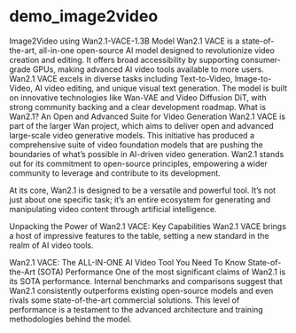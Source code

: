 # demo_image2video
Image2Video using Wan2.1-VACE-1.3B  Model 
Wan2.1 VACE is a state-of-the-art, all-in-one open-source AI model designed to revolutionize video creation and editing.
It offers broad accessibility by supporting consumer-grade  GPUs, making advanced AI video tools available to more users.
Wan2.1 VACE excels in diverse tasks including Text-to-Video, Image-to-Video, AI video editing, and unique visual text generation.
The model is built on innovative technologies like Wan-VAE and Video Diffusion DiT, with strong community backing and a clear development roadmap.
What is Wan2.1? An Open and Advanced Suite for Video Generation
Wan2.1 VACE is part of the larger Wan project, which aims to deliver open and advanced large-scale video generative models. This initiative has produced a comprehensive suite of video foundation models that are pushing the boundaries of what’s possible in AI-driven video generation. Wan2.1 stands out for its commitment to open-source principles, empowering a wider community to leverage and contribute to its development.

At its core, Wan2.1 is designed to be a versatile and powerful tool. It’s not just about one specific task; it’s an entire ecosystem for generating and manipulating video content through artificial intelligence.

Unpacking the Power of Wan2.1 VACE: Key Capabilities
Wan2.1 VACE brings a host of impressive features to the table, setting a new standard in the realm of AI video tools.

Wan2.1 VACE: The ALL-IN-ONE AI Video Tool You Need To Know
State-of-the-Art (SOTA) Performance
One of the most significant claims of Wan2.1 is its SOTA performance. Internal benchmarks and comparisons suggest that Wan2.1 consistently outperforms existing open-source models and even rivals some state-of-the-art commercial solutions. This level of performance is a testament to the advanced architecture and training methodologies behind the model.
